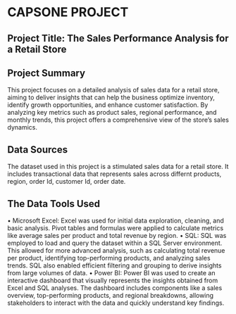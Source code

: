 # CAPSONE PROJECT

## Project Title: The Sales Performance Analysis for a Retail Store

## Project Summary
This project focuses on a detailed analysis of sales data for a retail store, aiming to deliver insights that can help the business optimize inventory, identify growth opportunities, and enhance customer satisfaction. By analyzing key metrics such as product sales, regional performance, and monthly trends, this project offers a comprehensive view of the store’s sales dynamics.

## Data Sources
The dataset used in this project is a stimulated sales data for a retail store. It includes transactional data that represents sales across differnt products, region, order Id, customer Id, order date.

## The Data Tools Used
•	Microsoft Excel: Excel was used for initial data exploration, cleaning, and basic analysis. Pivot tables and formulas were applied to calculate metrics like average sales 
  per product and total revenue by region.
•	SQL: SQL was employed to load and query the dataset within a SQL Server environment. This allowed for more advanced analysis, such as calculating total revenue per product, 
  identifying top-performing products, and analyzing sales trends. SQL also enabled efficient filtering and grouping to derive insights from large volumes of data.
  •	Power BI: Power BI was used to create an interactive dashboard that visually represents the insights obtained from Excel and SQL analyses. The dashboard includes components like a sales overview, top-performing products, and regional breakdowns, allowing stakeholders to interact with the data and quickly understand key findings.

